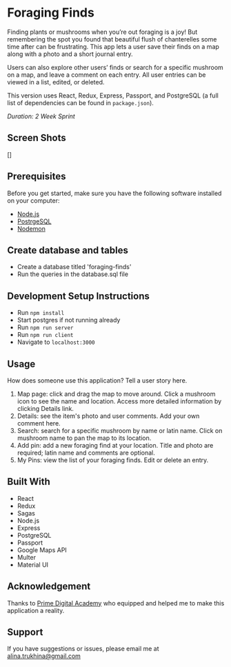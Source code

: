 
# Foraging Finds

Finding plants or mushrooms when you’re out foraging is a joy! But remembering the spot you found that beautiful flush of chanterelles some time after can be frustrating. This app lets a user save their finds on a map along with a photo and a short journal entry. 

Users can also explore other users’ finds or search for a specific mushroom on a map, and leave a comment on each entry. All user entries can be viewed in a list, edited, or deleted.

This version uses React, Redux, Express, Passport, and PostgreSQL (a full list of dependencies can be found in `package.json`).

_Duration: 2 Week Sprint_

## Screen Shots

[]

## Prerequisites

Before you get started, make sure you have the following software installed on your computer:

- [Node.js](https://nodejs.org/en/)
- [PostrgeSQL](https://www.postgresql.org/)
- [Nodemon](https://nodemon.io/)

## Create database and tables

- Create a database titled 'foraging-finds'
- Run the queries in the database.sql file

## Development Setup Instructions

- Run `npm install`
- Start postgres if not running already
- Run `npm run server`
- Run `npm run client`
- Navigate to `localhost:3000`

## Usage
How does someone use this application? Tell a user story here.

1. Map page: click and drag the map to move around. Click a mushroom icon to see the name and location. Access more detailed information by clicking Details link.
2. Details: see the item's photo and user comments. Add your own comment here.
3. Search: search for a specific mushroom by name or latin name. Click on mushroom name to pan the map to its location.
4. Add pin: add a new foraging find at your location. Title and photo are required; latin name and comments are optional.
5. My Pins: view the list of your foraging finds. Edit or delete an entry.

## Built With

- React
- Redux
- Sagas
- Node.js
- Express
- PostgreSQL
- Passport
- Google Maps API
- Multer
- Material UI

## Acknowledgement
Thanks to [Prime Digital Academy](www.primeacademy.io) who equipped and helped me to make this application a reality.

## Support
If you have suggestions or issues, please email me at [alina.trukhina@gmail.com](alina.trukhina@gmail.com)
